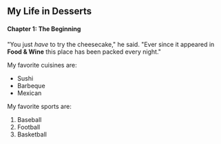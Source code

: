 ## My Life in Desserts

#### Chapter 1: The Beginning

"You just *have* to try the cheesecake," he said. "Ever since it appeared in
**Food & Wine** this place has been packed every night."

My favorite cuisines are:

* Sushi
* Barbeque
* Mexican

My favorite sports are:

1. Baseball
2. Football
3. Basketball
